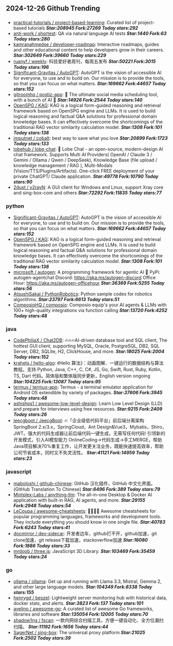 ## 2024-12-26 Github Trending

### 
* [practical-tutorials / project-based-learning](https://github.com/practical-tutorials/project-based-learning): Curated list of project-based tutorials ***Star:208945 Fork:27269 Today stars:292***
* [anti-work / shortest](https://github.com/anti-work/shortest): QA via natural language AI tests ***Star:1440 Fork:63 Today stars:280***
* [kamranahmedse / developer-roadmap](https://github.com/kamranahmedse/developer-roadmap): Interactive roadmaps, guides and other educational content to help developers grow in their careers. ***Star:302649 Fork:39660 Today stars:229***
* [ruanyf / weekly](https://github.com/ruanyf/weekly): 科技爱好者周刊，每周五发布 ***Star:50221 Fork:3015 Today stars:196***
* [Significant-Gravitas / AutoGPT](https://github.com/Significant-Gravitas/AutoGPT): AutoGPT is the vision of accessible AI for everyone, to use and to build on. Our mission is to provide the tools, so that you can focus on what matters. ***Star:169662 Fork:44657 Today stars:152***
* [gitroomhq / postiz-app](https://github.com/gitroomhq/postiz-app): 📨 The ultimate social media scheduling tool, with a bunch of AI 🤖 ***Star:14926 Fork:2544 Today stars:140***
* [OpenSPG / KAG](https://github.com/OpenSPG/KAG): KAG is a logical form-guided reasoning and retrieval framework based on OpenSPG engine and LLMs. It is used to build logical reasoning and factual Q&A solutions for professional domain knowledge bases. It can effectively overcome the shortcomings of the traditional RAG vector similarity calculation model. ***Star:1308 Fork:101 Today stars:138***
* [imputnet / cobalt](https://github.com/imputnet/cobalt): best way to save what you love ***Star:20899 Fork:1723 Today stars:133***
* [lobehub / lobe-chat](https://github.com/lobehub/lobe-chat): 🤯 Lobe Chat - an open-source, modern-design AI chat framework. Supports Multi AI Providers( OpenAI / Claude 3 / Gemini / Ollama / Qwen / DeepSeek), Knowledge Base (file upload / knowledge management / RAG ), Multi-Modals (Vision/TTS/Plugins/Artifacts). One-click FREE deployment of your private ChatGPT/ Claude application. ***Star:49778 Fork:10790 Today stars:90***
* [2dust / v2rayN](https://github.com/2dust/v2rayN): A GUI client for Windows and Linux, support Xray core and sing-box-core and others ***Star:72292 Fork:11835 Today stars:77***

### python
* [Significant-Gravitas / AutoGPT](https://github.com/Significant-Gravitas/AutoGPT): AutoGPT is the vision of accessible AI for everyone, to use and to build on. Our mission is to provide the tools, so that you can focus on what matters. ***Star:169662 Fork:44657 Today stars:152***
* [OpenSPG / KAG](https://github.com/OpenSPG/KAG): KAG is a logical form-guided reasoning and retrieval framework based on OpenSPG engine and LLMs. It is used to build logical reasoning and factual Q&A solutions for professional domain knowledge bases. It can effectively overcome the shortcomings of the traditional RAG vector similarity calculation model. ***Star:1308 Fork:101 Today stars:138***
* [microsoft / autogen](https://github.com/microsoft/autogen): A programming framework for agentic AI 🤖 PyPi: autogen-agentchat Discord: https://aka.ms/autogen-discord Office Hour: https://aka.ms/autogen-officehour ***Star:36369 Fork:5255 Today stars:56***
* [AtsushiSakai / PythonRobotics](https://github.com/AtsushiSakai/PythonRobotics): Python sample codes for robotics algorithms. ***Star:23797 Fork:6613 Today stars:51***
* [ComposioHQ / composio](https://github.com/ComposioHQ/composio): Composio equip's your AI agents & LLMs with 100+ high-quality integrations via function calling ***Star:13720 Fork:4252 Today stars:48***

### java
* [CodePhiliaX / Chat2DB](https://github.com/CodePhiliaX/Chat2DB): 🔥🔥🔥AI-driven database tool and SQL client, The hottest GUI client, supporting MySQL, Oracle, PostgreSQL, DB2, SQL Server, DB2, SQLite, H2, ClickHouse, and more. ***Star:18025 Fork:2004 Today stars:152***
* [krahets / hello-algo](https://github.com/krahets/hello-algo): 《Hello 算法》：动画图解、一键运行的数据结构与算法教程。支持 Python, Java, C++, C, C#, JS, Go, Swift, Rust, Ruby, Kotlin, TS, Dart 代码。简体版和繁体版同步更新，English version ongoing ***Star:104225 Fork:13087 Today stars:95***
* [termux / termux-app](https://github.com/termux/termux-app): Termux - a terminal emulator application for Android OS extendible by variety of packages. ***Star:37606 Fork:3945 Today stars:48***
* [ashishps1 / awesome-low-level-design](https://github.com/ashishps1/awesome-low-level-design): Learn Low Level Design (LLD) and prepare for interviews using free resources. ***Star:9215 Fork:2409 Today stars:26***
* [jeecgboot / JeecgBoot](https://github.com/jeecgboot/JeecgBoot): 🔥「企业级低代码平台」前后端分离架构SpringBoot 2.x/3.x，SpringCloud，Ant Design&Vue3，Mybatis，Shiro，JWT。强大的代码生成器让前后端代码一键生成，无需写任何代码! 引领新的开发模式，引入AI模型能力 OnlineCoding->代码生成->手工MERGE，帮助Java项目解决70%重复工作，让开发更关注业务，既能快速提高效率，帮助公司节省成本，同时又不失灵活性。 ***Star:41121 Fork:14959 Today stars:23***

### javascript
* [maboloshi / github-chinese](https://github.com/maboloshi/github-chinese): GitHub 汉化插件，GitHub 中文化界面。 (GitHub Translation To Chinese) ***Star:6496 Fork:389 Today stars:79***
* [Mintplex-Labs / anything-llm](https://github.com/Mintplex-Labs/anything-llm): The all-in-one Desktop & Docker AI application with built-in RAG, AI agents, and more. ***Star:29155 Fork:2948 Today stars:54***
* [LeCoupa / awesome-cheatsheets](https://github.com/LeCoupa/awesome-cheatsheets): 👩‍💻👨‍💻 Awesome cheatsheets for popular programming languages, frameworks and development tools. They include everything you should know in one single file. ***Star:40783 Fork:6243 Today stars:41***
* [docmirror / dev-sidecar](https://github.com/docmirror/dev-sidecar): 开发者边车，github打不开，github加速，git clone加速，git release下载加速，stackoverflow加速 ***Star:16080 Fork:1886 Today stars:33***
* [mrdoob / three.js](https://github.com/mrdoob/three.js): JavaScript 3D Library. ***Star:103469 Fork:35459 Today stars:24***

### go
* [ollama / ollama](https://github.com/ollama/ollama): Get up and running with Llama 3.3, Mistral, Gemma 2, and other large language models. ***Star:104349 Fork:8338 Today stars:155***
* [henrygd / beszel](https://github.com/henrygd/beszel): Lightweight server monitoring hub with historical data, docker stats, and alerts. ***Star:3823 Fork:137 Today stars:101***
* [avelino / awesome-go](https://github.com/avelino/awesome-go): A curated list of awesome Go frameworks, libraries and software ***Star:135054 Fork:12005 Today stars:70***
* [shadow1ng / fscan](https://github.com/shadow1ng/fscan): 一款内网综合扫描工具，方便一键自动化、全方位漏扫扫描。 ***Star:11192 Fork:1656 Today stars:44***
* [SagerNet / sing-box](https://github.com/SagerNet/sing-box): The universal proxy platform ***Star:21025 Fork:2502 Today stars:39***
